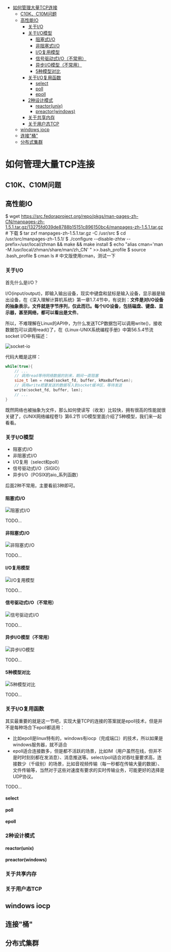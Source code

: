 <!-- TOC -->

- [如何管理大量TCP连接](#如何管理大量tcp连接)
    - [C10K、C10M问题](#c10kc10m问题)
    - [高性能IO](#高性能io)
        - [关于I/O](#关于io)
        - [关于I/O模型](#关于io模型)
            - [阻塞式I/O](#阻塞式io)
            - [非阻塞式I/O](#非阻塞式io)
            - [I/O复用模型](#io复用模型)
            - [信号驱动式I/O（不常用）](#信号驱动式io不常用)
            - [异步I/O模型（不常用）](#异步io模型不常用)
            - [5种模型对比](#5种模型对比)
        - [关于I/O复用函数](#关于io复用函数)
            - [select](#select)
            - [poll](#poll)
            - [epoll](#epoll)
        - [2种设计模式](#2种设计模式)
            - [reactor(unix)](#reactorunix)
            - [preactor(windows)](#preactorwindows)
        - [关于共享内存](#关于共享内存)
        - [关于用户态TCP](#关于用户态tcp)
    - [windows iocp](#windows-iocp)
    - [连接"桶"](#连接桶)
    - [分布式集群](#分布式集群)

<!-- /TOC -->

# 如何管理大量TCP连接

## C10K、C10M问题
## 高性能IO

$ wget https://src.fedoraproject.org/repo/pkgs/man-pages-zh-CN/manpages-zh-1.5.1.tar.gz/13275fd039de8788b15151c896150bc4/manpages-zh-1.5.1.tar.gz    # 下载
$ tar zxf manpages-zh-1.5.1.tar.gz -C /usr/src
$ cd /usr/src/manpages-zh-1.5.1/
$ ./configure --disable-zhtw  --prefix=/usr/local/zhman && make && make install
$ echo "alias cman='man -M /usr/local/zhman/share/man/zh_CN' " >>.bash_profile
$ source .bash_profile 
$ cman ls                   # 中文版使用cman，测试一下

### 关于I/O

首先什么是I/O？

I/O(input/output)，即输入输出设备，现实中键盘和鼠标是输入设备，显示器是输出设备，在《深入理解计算机系统》第一章1.7.4节中，有说到：**文件是对I/O设备的抽象表示，文件就是字节序列，仅此而已。每个I/O设备，包括磁盘、键盘、显示器，甚至网络，都可以看出是文件**。

所以，不难理解在Linux的API中，为什么发送TCP数据包可以调用write()，接收数据包可以调用read()了，在《Linux-UNIX系统编程手册》中第56.5.4节流socket I/O中有描述：

![socket-io](../images/socket-io.jpg)

代码大概是这样：

```c++
while(true){
	// ...
	// 调用read等待网络数据的到来，期间一直阻塞
	size_t len = read(socket_fd, buffer, kMaxBufferLen);
	// 调用write把要发送的数据写入到socket缓冲区，等待发送
	write(socket_fd, buffer, len);
	// ...
}
```


既然网络也被抽象为文件，那么如何使读写（收发）比较快，拥有很高的性能就很关键了，《UNIX网络编程卷1》第6.2节 I/O模型里面介绍了5种模型，我们来一起看看。

### 关于I/O模型

- 阻塞式I/O
- 非阻塞式I/O
- I/O复用（select和poll）
- 信号驱动式I/O（SIGIO）
- 异步I/O（POSIX的aio_系列函数）

后面2种不常用，主要看前3种即可。



#### 阻塞式I/O

![阻塞式I/O](../images/io-model-blocking.png)

TODO...



#### 非阻塞式I/O

![非阻塞式I/O](../images/io-model-noblocking.png)

TODO...



#### I/O复用模型

![I/O复用模型](../images/io-model-multiplexing.png)

TODO...



#### 信号驱动式I/O（不常用）

![信号驱动式I/O](../images/io-model-signal-driven.png)

TODO...



#### 异步I/O模型（不常用）

![异步I/O模型](../images/io-model-async.png)

TODO...



#### 5种模型对比

![5种模型对比](../images/io-model-compare.png)

TODO...



### 关于I/O复用函数

其实最重要的就是这一节吧，实现大量TCP的连接的答案就是epoll技术，但是并不是每种场合下epoll都适用：

- 比如epoll是linux特有的，windows有iocp（完成端口）的技术，所以如果是windows服务器，就不适合
- epoll适合连接数多，但是都不活跃的场景，比如IM（用户虽然在线，但并不是时时刻刻都在发消息）、消息推送等。select/poll适合对吞吐量要求高，连接数少（千级别）的场景，比如音视频传输（每一秒都在传输大量的数据）、文件传输等，当然对于这些对速度有要求的实时传输业务，可能更好的选择是UDP协议。


TODO...



#### select

#### poll

#### epoll


### 2种设计模式

#### reactor(unix)
#### preactor(windows)

### 关于共享内存

### 关于用户态TCP

## windows iocp
## 连接"桶"
## 分布式集群
